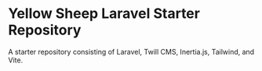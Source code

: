 # Yellow Sheep Laravel Starter Repository

A starter repository consisting of Laravel, Twill CMS, Inertia.js, Tailwind, and Vite.
